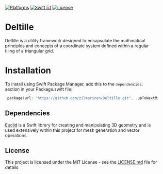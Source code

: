[![Platforms](https://img.shields.io/badge/platforms-iOS%20|%20Mac-lightgray.svg)]()
[![Swift 5.1](https://img.shields.io/badge/swift-5.1-red.svg?style=flat)](https://developer.apple.com/swift)
[![License](https://img.shields.io/badge/license-MIT-lightgrey.svg)](https://opensource.org/licenses/MIT)

# Deltille
Deltille is a utility framework designed to encapsulate the mathmatical principles and concepts of a coordinate system defined within a regular tiling of a triangular grid. 

# Installation
To install using Swift Package Manager, add this to the `dependencies:` section in your Package.swift file:

```swift
.package(url: "https://github.com/zilmarinen/Deltille.git", .upToNextMinor(from: "0.1.0")),
```

## Dependencies
[Euclid](https://github.com/nicklockwood/Euclid) is a Swift library for creating and manipulating 3D geometry and is used extensively within this project for mesh generation and vector operations.

## License

This project is licensed under the MIT License - see the [LICENSE.md](LICENSE.md) file for details
